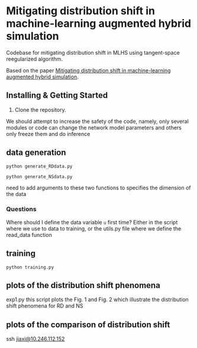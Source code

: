 # Mitigating distribution shift in machine-learning augmented hybrid simulation


Codebase for mitigating distribution shift in MLHS using tangent-space reegularized algorithm.

Based on the paper [Mitigating distribution shift in machine-learning augmented hybrid simulation]().


## Installing & Getting Started

1. Clone the repository.


We should attempt to increase the safety of the code, namely, only several modules or code can change the network model parameters and others only freeze them and do inference  


##  data generation
`python generate_RDdata.py`

`python generate_NSdata.py`

need to add arguments to these two functions to specifies the dimension of the data

### Questions
Where should I define the data variable `u` first time? Either in the script where we use to data to training, or the utils.py file where we define the read_data function


## training
`python training.py`


## plots of the distribution shift phenomena
exp1.py
this script plots the Fig. 1 and Fig. 2 which illustrate the distribution shift 
phenomena for RD and NS

## plots of the comparison of distribution shift
ssh jiaxi@10.246.112.152